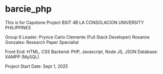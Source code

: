 # barcie_php

This is for Capstone Project
BSIT 4B
LA CONSOLACION UNIVERSITY PHILIPPINES

Group 6
Leader: Prynce Carlo Clemente (Full Stack Developer)
Roxanne Gonzales: Research Paper Specialist

Front End: HTML, CSS
Backend: PHP, Javascript, Node JS, JSON
Database: XAMPP (MySQL)

Project Start Date: Sept 1, 2025
